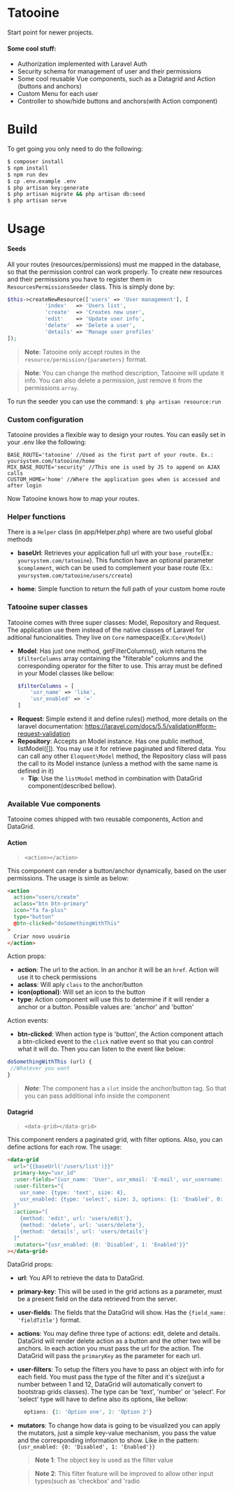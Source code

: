 # Tatooine
Start point for newer projects.
#### Some cool stuff:
* Authorization implemented with Laravel Auth
* Security schema for management of user and their permissions
* Some cool reusable Vue components, such as a Datagrid and Action (buttons and anchors)
* Custom Menu for each user
* Controller to show/hide buttons and anchors(with Action component)

# Build
To get going you only need to do the following:

``` sh
$ composer install
$ npm install
$ npm run dev
$ cp .env.example .env
$ php artisan key:generate
$ php artisan migrate && php artisan db:seed
$ php artisan serve 
```

# Usage

#### Seeds
All your routes (resources/permissions) must me mapped in the database, so that the permission control can work properly. To create new resources and their permissions you have to register them in `ResourcesPermissionsSeeder` class. This is simply done by:
``` php
$this->createNewResource(['users' => 'User management'], [
            'index'   => 'Users list', 
            'create'  => 'Creates new user', 
            'edit'    => 'Update user info', 
            'delete'  => 'Delete a user', 
            'details' => 'Manage user profiles'
]);
```

> **Note**: Tatooine only accept routes in the `resource/permission/{parameters}` format.

> **Note**: You can change the method description, Tatooine will update it info. You can also delete a permission, just remove it from the permissions `array`.

To run the seeder you can use the command:
`$ php artisan resource:run`

### Custom configuration
Tatooine provides a flexible way to design your routes. You can easily set in your .env like the following:
```
BASE_ROUTE='tatooine' //Used as the first part of your route. Ex.: yoursystem.com/tatooine/home
MIX_BASE_ROUTE='security' //This one is used by JS to append on AJAX calls
CUSTOM_HOME='home' //Where the application goes when is accessed and after login
```
Now Tatooine knows how to map your routes.

### Helper functions
There is a `Helper` class (in app/Helper.php) where are two useful global methods
* **baseUrl**: Retrieves your application full url with your `base_route`(Ex.: `yoursystem.com/tatooine`). This function have an optional parameter `$complement`, wich can be used to complement your base route
(Ex.: `yoursystem.com/tatooine/users/create`)

* **home**: Simple function to return the full path of your custom home route

### Tatooine super classes
Tatooine comes with three super classes: Model, Repository and Request. The application use them instead of the native classes of Laravel for aditional funcionalities. They live on `Core` namespace(Ex.:`Core\Model`)

* **Model**: Has just one method, getFilterColumns(), wich returns the `$filterColumns` array containing the "filterable" columns and the corresponding operator for the filter to use. This array must be defined in your Model classes like bellow:
  ``` php
  $filterColumns = [
      'usr_name' => 'like',
      'usr_enabled' => '='
  ]
  ```
 * **Request**: Simple extend it and define rules() method, more details on the laravel documentation: https://laravel.com/docs/5.5/validation#form-request-validation
 * **Repository**: Accepts an Model instance. Has one public method, listModel([]). You may use it for retrieve paginated and filtered data. You can call any other `Eloquent\Model` method, the Repository class will pass the call to its Model instance (unless a method with the same name is defined in it)
   - **Tip**: Use the `listModel` method in combination with DataGrid component(described bellow).

### Available Vue components
Tatooine comes shipped with two reusable components, Action and DataGrid.

#### Action
> `<action></action>`

This component can render a button/anchor dynamically, based on the user permissions. The usage is simle as below:
``` html
<action
  action="users/create"
  aclass="btn btn-primary"
  icon="fa fa-plus"
  type="button"
  @btn-clicked="doSomethingWithThis"
>
  Criar novo usuário
</action>
```
 Action props:
 * **action**: The url to the action. In an anchor it will be an `href`. Action will use it to check permissions
 * **aclass**: Will aply `class` to the anchor/button
 * **icon(optional)**: Will set an icon to the button
 * **type**: Action component will use this to determine if it will render a anchor or a button. Possible values are: 'anchor' and 'button'
 
 Action events:
 * **btn-clicked**: When action type is 'button', the Action component attach a btn-clicked event to the `click` native event so that you can control what it will do. Then you can listen to the event like below:
 ``` js
 doSomethingWithThis (url) {
  //Whatever you want
 }
```

> ***Note***: The component has a `slot` inside the anchor/button tag. So that you can pass additional info inside the component

#### Datagrid
> `<data-grid></data-grid>`

This component renders a paginated grid, with filter options. Also, you can define actions for each row. The usage:

``` html
<data-grid 
  url="{{baseUrl('/users/list')}}"
  primary-key="usr_id"
  :user-fields="{usr_name: 'User', usr_email: 'E-mail', usr_username: 'Username', usr_enabled: 'Status'}"
  :user-filters="{
    usr_name: {type: 'text', size: 4}, 
    usr_enabled: {type: 'select', size: 3, options: {1: 'Enabled', 0: 'Disabled'}}
  }"
  :actions="[
    {method: 'edit', url: 'users/edit'}, 
    {method: 'delete', url: 'users/delete'}, 
    {method: 'details', url: 'users/details'}
  ]"
  :mutators="{usr_enabled: {0: 'Disabled', 1: 'Enabled'}}"
></data-grid>
```
DataGrid props:
* **url**: You API to retrieve the data to DataGrid.
* **primary-key**: This will be used in the grid actions as a parameter, must be a present field on the data retrieved from the server.
* **user-fields**: The fields that the DataGrid will show. Has the `{field_name: 'fieldTitle'}` format.
* **actions**: You may define three type of actions: edit, delete and details. DataGrid will render delete action as a button and the other two will be anchors. In each action you must pass the url for the action. The DataGrid will pass the `primaryKey` as the parameter for each url.
* **user-filters**: To setup the filters you have to pass an object with info for each field. You must pass the type of the filter and it's size(just a number between 1 and 12, DataGrid will automatically convert to bootstrap grids classes). The type can be 'text', 'number' or 'select'. For 'select' type will have to define also its options, like bellow:
  ``` js
    options: {1: 'Option one', 2: 'Option 2'}
  ```
* **mutators**: To change how data is going to be visualized you can apply the mutators, just a simple key-value mechanism, you pass the value and the corresponding information to show. Like in the pattern: `{usr_enabled: {0: 'Disabled', 1: 'Enabled'}}`
  > **Note 1**: The object key is used as the filter value
  
  > **Note 2**: This filter feature will be improved to allow other input types(such as 'checkbox' and 'radio
  

  
